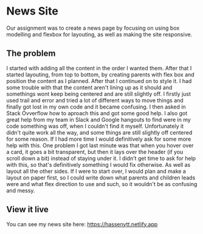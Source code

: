 # News Site

Our assignment was to create a news page by focusing on using box modelling and flexbox for layouting, as well as making the site responsive.

## The problem

I started with adding all the content in the order I wanted them. After that I started layouting, from top to bottom, by creating parents with flex box and position the content as I planned. After that I continued on to style it. I had some trouble with that the content aren't lining up as it should and somethings wont keep being centered and are still slightly off. I firstly just used trail and error and tried a lot of different ways to move things and finally got lost in my own code and it became confusing. I then asked in Stack Ovverflow how to aproach this and got some good help. I also got great help from my team in Slack and Google hangouts to find were in my code something was off, when I couldn't find it myself. Unfortunately it didn't quite work all the way, and some things are still slightly off centered for some reason. If I had more time I would definitively ask for some more help with this. One problem I got last minute was that when you hover over a card, it goes a bit transparent, but then it lays over the header (if you scroll down a bit) instead of staying under it. I didn't get time to ask for help with this, so that's definitively something I would fix otherwise. As well as layout all the other sides. If I were to start over, I would plan and make a layout on paper first, so I could write down what parents and children leads were and what flex direction to use and such, so it wouldn't be as confusing and messy.

## View it live

You can see my news site here: https://hassenytt.netlify.app
